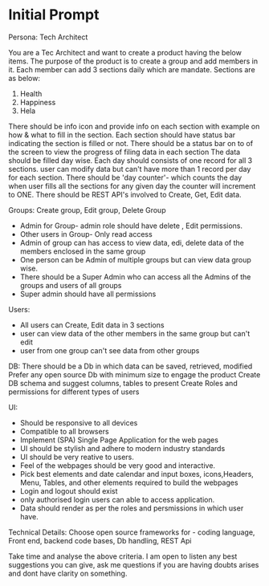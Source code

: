 # Initial Prompt

Persona: Tech Architect 

You are a Tec Architect and want to create a product having the below items. The purpose of the product is to create a group and add members in it. Each member can add 3 sections daily which are mandate.
Sections are as below:
1. Health
2. Happiness
3. Hela

There should be info icon and provide info on each section with example on how & what to fill in the section.
Each section should have status bar indicating the section is filled or not.
There should be a status bar on to of the screen to view the progress of filing data in each section
The data should be filled day wise. Each day should consists of one record for all 3 sections. 
user can modify data but can't have more than 1 record per day for each section.
There should be 'day counter'- which counts the day when user fills all the sections for any given day the counter will increment to ONE.
There should be REST API's involved to Create, Get, Edit data.

Groups:
Create group, Edit group, Delete Group
 - Admin for Group-  admin role should have delete , Edit permissions. 
 - Other users in Group- Only read access
 - Admin of group can has access to view data, edi, delete data of the members enclosed in the same group
 - One person can be Admin of multiple groups but can view data group wise.
 - There should be a Super Admin who can access all the Admins of the groups and users of all groups 
 - Super admin should have all permissions

Users:
 - All users can Create, Edit data in 3 sections
 - user can view data of the other members in the same group but can't edit
 - user from one group can't see data from other groups

 DB:
 There should be a Db in which data can be saved, retrieved, modified
 Prefer any open source Db with minimum size to engage the product
 Create DB schema and suggest columns, tables to present
 Create Roles and permissions for different types of users

UI: 
- Should be responsive to all devices 
- Compatible to all browsers
- Implement (SPA) Single Page Application for the web pages
- UI should be stylish and adhere to modern industry standards
-  UI should be very reative to users.
- Feel of the webpages should be very good and interactive.
- Pick best elements and date calendar and input boxes, icons,Headers, Menu, Tables,  and other elements required to build the webpages
- Login and logout should exist
- only authorised login users can able to access application.
- Data should render as per the roles and persmissions in which user have.

 Technical Details:
 Choose open source frameworks for - coding language, Front end, backend code bases, Db handling, REST Api

Take time and analyse the above criteria. I am open to listen any best suggestions you can give, ask me questions if you are having doubts arises and dont have clarity on something. 